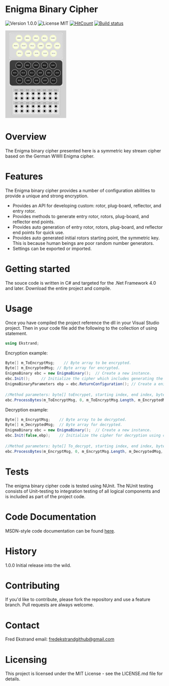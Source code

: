 # Enigma Binary Cipher

![Version 1.0.0](https://img.shields.io/badge/Version-1.0.0-brightgreen.svg) ![License MIT](https://img.shields.io/badge/Licence-MIT-blue.svg) [![HitCount](http://hits.dwyl.io/fredekstrand/EnigmaBinaryCipher.svg)](http://hits.dwyl.io/fredekstrand/EnigmaBinaryCipher) [![Build status](https://ci.appveyor.com/api/projects/status/kqnjdqb2cc7i7xo1?svg=true)](https://ci.appveyor.com/project/FredEkstrand/enigmabinarycipher)

 ![image](https://github.com/FredEkstrand/ImageFiles/raw/master/BinaryEnigma.png)

# Overview
The Enigma binary cipher presented here is a symmetric key stream cipher based on the German WWII Enigma cipher.

# Features
The Enigma binary cipher provides a number of configuration abilities to provide a unique and strong encryption.
* Provides an API for developing custom: rotor, plug-board, reflector, and entry rotor.
* Provides methods to generate entry rotor, rotors, plug-board, and reflector end points.
* Provides auto generation of entry rotor, rotors, plug-board, and reflector end points for quick use.
* Provides auto generated initial rotors starting point, the symmetric key. This is because human beings are poor random number generators.
* Settings can be exported or imported.

# Getting started
The souce code is written in C# and targeted for the .Net Framework 4.0 and later. Download the entire project and compile.

# Usage
Once you have compiled the project reference the dll in your Visual Studio project.
Then in your code file add the following to the collection of using statement.

```csharp
using Ekstrand;
```

Encryption example:
```csharp
Byte[] m_ToEncryptMsg;	  // Byte array to be encrypted.
Byte[] m_EncryptedMsg; // Byte array for encrypted.
EnigmaBinary ebc = new EnigmaBinary();	// Create a new instance.
ebc.Init();		// Initialize the cipher which includes generating the entry rotor, rotors, plug-board, and reflector end points.
EnigmaBinaryParameters ebp = ebc.ReturnConfiguration();	// Create a enigma binary parameters object which would have all the cipher settings.

//Method parameters: byte[] toEncrypet, starting index, end index, byte[] encrypted, starting index
ebc.ProcessBytes(m_ToEncryptMsg, 0, m_ToEncryptMsg.Length, m_EncryptedMsg, 0);
```
Decryption example:
```csharp
Byte[] m_EncryptMsg;	// Byte array to be decrypted.
Byte[] m_DecryptedMsg;	// Byte array for decrypted.
EnigmaBinary ebc = new EnigmaBinary();	// Create a new instance.
ebc.Init(false,ebp);	// Initialize the cipher for decryption using cipher configuration parameters.

//Method parameters: byte[] To_decrypt, starting index, end index, byte[] decrypted, starting index
ebc.ProcessBytes(m_EncryptMsg, 0, m_EncryptMsg.Length, m_DecryptedMsg, 0);
```

# Tests
The enigma binary cipher code is tested using NUnit.
The NUnit testing consists of Unit-testing to integration testing of all logical components and is included as part of the project code.

# Code Documentation
MSDN-style code documentation can be found [here](http://fredekstrand.github.io/ClassDocEnigmaBinaryCipher).

# History
 1.0.0 Initial release into the wild.

# Contributing

If you'd like to contribute, please fork the repository and use a feature
branch. Pull requests are always welcome.

# Contact
Fred Ekstrand
email: fredekstrandgithub@gmail.com

# Licensing

This project is licensed under the MIT License - see the LICENSE.md file for details.
